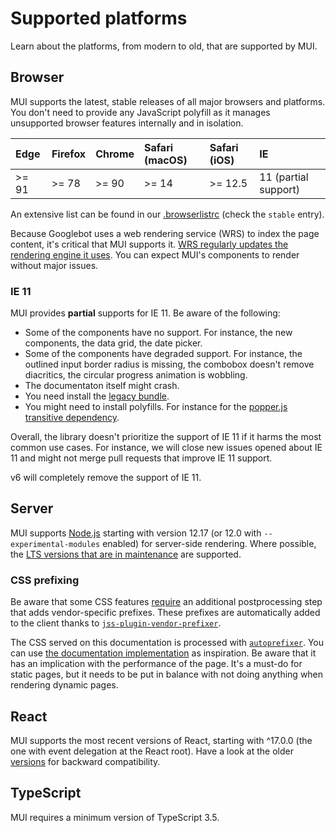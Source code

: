 # Supported platforms

<p class="description">Learn about the platforms, from modern to old, that are supported by MUI.</p>

## Browser

MUI supports the latest, stable releases of all major browsers and platforms.
You don't need to provide any JavaScript polyfill as it manages unsupported browser features internally and in isolation.

<!-- #stable-snapshot -->

| Edge  | Firefox | Chrome | Safari (macOS) | Safari (iOS) | IE                   |
| :---- | :------ | :----- | :------------- | :----------- | :------------------- |
| >= 91 | >= 78   | >= 90  | >= 14          | >= 12.5      | 11 (partial support) |

<!-- #default-branch-switch -->

An extensive list can be found in our [.browserlistrc](https://github.com/mui-org/material-ui/blob/master/.browserslistrc#L12-L27) (check the `stable` entry).

Because Googlebot uses a web rendering service (WRS) to index the page content, it's critical that MUI supports it.
[WRS regularly updates the rendering engine it uses](https://webmasters.googleblog.com/2019/05/the-new-evergreen-googlebot.html).
You can expect MUI's components to render without major issues.

### IE 11

MUI provides **partial** supports for IE 11. Be aware of the following:

- Some of the components have no support. For instance, the new components, the data grid, the date picker.
- Some of the components have degraded support. For instance, the outlined input border radius is missing, the combobox doesn't remove diacritics, the circular progress animation is wobbling.
- The documentaton itself might crash.
- You need install the [legacy bundle](/guides/minimizing-bundle-size/#legacy-bundle).
- You might need to install polyfills. For instance for the [popper.js transitive dependency](https://popper.js.org/docs/v2/browser-support/#ie11).

Overall, the library doesn't prioritize the support of IE 11 if it harms the most common use cases. For instance, we will close new issues opened about IE 11 and might not merge pull requests that improve IE 11 support.

v6 will completely remove the support of IE 11.

## Server

<!-- #stable-snapshot -->

MUI supports [Node.js](https://github.com/nodejs/node) starting with version 12.17 (or 12.0 with `--experimental-modules` enabled) for server-side rendering.
Where possible, the [LTS versions that are in maintenance](https://github.com/nodejs/Release#release-schedule) are supported.

### CSS prefixing

Be aware that some CSS features [require](https://github.com/cssinjs/jss/issues/279) an additional postprocessing step
that adds vendor-specific prefixes.
These prefixes are automatically added to the client thanks to [`jss-plugin-vendor-prefixer`](https://www.npmjs.com/package/jss-plugin-vendor-prefixer).

The CSS served on this documentation is processed with [`autoprefixer`](https://www.npmjs.com/package/autoprefixer).
You can use [the documentation implementation](https://github.com/mui-org/material-ui/blob/47aa5aeaec1d4ac2c08fd0e84277d6b91e497557/pages/_document.js#L123) as inspiration.
Be aware that it has an implication with the performance of the page.
It's a must-do for static pages, but it needs to be put in balance with not doing anything when rendering dynamic pages.

## React

<!-- #react-peer-version -->

MUI supports the most recent versions of React, starting with ^17.0.0 (the one with event delegation at the React root).
Have a look at the older [versions](https://material-ui.com/versions/) for backward compatibility.

## TypeScript

MUI requires a minimum version of TypeScript 3.5.
